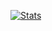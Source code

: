 [![Stats](https://github-readme-stats.vercel.app/api?username=Sna1lLord)](https://github.com/anuraghazra/github-readme-stats)
